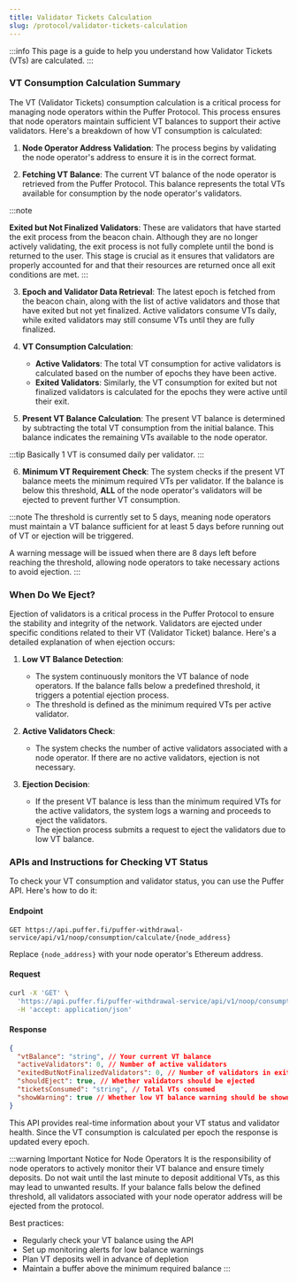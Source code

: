 ```yaml
---
title: Validator Tickets Calculation
slug: /protocol/validator-tickets-calculation
---
```


:::info
This page is a guide to help you understand how Validator Tickets (VTs) are calculated.
:::

### VT Consumption Calculation Summary

The VT (Validator Tickets) consumption calculation is a critical process for managing node operators within the Puffer Protocol. This process ensures that node operators maintain sufficient VT balances to support their active validators. Here's a breakdown of how VT consumption is calculated:

1. **Node Operator Address Validation**: The process begins by validating the node operator's address to ensure it is in the correct format.

2. **Fetching VT Balance**: The current VT balance of the node operator is retrieved from the Puffer Protocol. This balance represents the total VTs available for consumption by the node operator's validators.

:::note

**Exited but Not Finalized Validators**: These are validators that have started the exit process from the beacon chain. Although they are no longer actively validating, the exit process is not fully complete until the bond is returned to the user. This stage is crucial as it ensures that validators are properly accounted for and that their resources are returned once all exit conditions are met.
:::

3. **Epoch and Validator Data Retrieval**: The latest epoch is fetched from the beacon chain, along with the list of active validators and those that have exited but not yet finalized. Active validators consume VTs daily, while exited validators may still consume VTs until they are fully finalized.

4. **VT Consumption Calculation**:

   - **Active Validators**: The total VT consumption for active validators is calculated based on the number of epochs they have been active.
   - **Exited Validators**: Similarly, the VT consumption for exited but not finalized validators is calculated for the epochs they were active until their exit.

5. **Present VT Balance Calculation**: The present VT balance is determined by subtracting the total VT consumption from the initial balance. This balance indicates the remaining VTs available to the node operator.

:::tip
Basically 1 VT is consumed daily per validator.
:::

6. **Minimum VT Requirement Check**: The system checks if the present VT balance meets the minimum required VTs per validator. If the balance is below this threshold, **ALL** of the node operator's validators will be ejected to prevent further VT consumption.

:::note
The threshold is currently set to 5 days, meaning node operators must maintain a VT balance sufficient for at least 5 days before running out of VT or ejection will be triggered.

A warning message will be issued when there are 8 days left before reaching the threshold, allowing node operators to take necessary actions to avoid ejection.
:::

### When Do We Eject?

Ejection of validators is a critical process in the Puffer Protocol to ensure the stability and integrity of the network. Validators are ejected under specific conditions related to their VT (Validator Ticket) balance. Here's a detailed explanation of when ejection occurs:

1. **Low VT Balance Detection**:

   - The system continuously monitors the VT balance of node operators. If the balance falls below a predefined threshold, it triggers a potential ejection process.
   - The threshold is defined as the minimum required VTs per active validator.

2. **Active Validators Check**:

   - The system checks the number of active validators associated with a node operator. If there are no active validators, ejection is not necessary.

3. **Ejection Decision**:
   - If the present VT balance is less than the minimum required VTs for the active validators, the system logs a warning and proceeds to eject the validators.
   - The ejection process submits a request to eject the validators due to low VT balance.

### APIs and Instructions for Checking VT Status

To check your VT consumption and validator status, you can use the Puffer API. Here's how to do it:

#### Endpoint

```
GET https://api.puffer.fi/puffer-withdrawal-service/api/v1/noop/consumption/calculate/{node_address}
```

Replace `{node_address}` with your node operator's Ethereum address.

#### Request

```bash
curl -X 'GET' \
  'https://api.puffer.fi/puffer-withdrawal-service/api/v1/noop/consumption/calculate/{node_address}' \
  -H 'accept: application/json'
```

#### Response

```json
{
  "vtBalance": "string", // Your current VT balance
  "activeValidators": 0, // Number of active validators
  "exitedButNotFinalizedValidators": 0, // Number of validators in exit state
  "shouldEject": true, // Whether validators should be ejected
  "ticketsConsumed": "string", // Total VTs consumed
  "showWarning": true // Whether low VT balance warning should be shown
}
```

This API provides real-time information about your VT status and validator health. Since the VT consumption is calculated per epoch the response is updated every epoch.

:::warning Important Notice for Node Operators
It is the responsibility of node operators to actively monitor their VT balance and ensure timely deposits. Do not wait until the last minute to deposit additional VTs, as this may lead to unwanted results. If your balance falls below the defined threshold, all validators associated with your node operator address will be ejected from the protocol.

Best practices:

- Regularly check your VT balance using the API
- Set up monitoring alerts for low balance warnings
- Plan VT deposits well in advance of depletion
- Maintain a buffer above the minimum required balance
  :::
